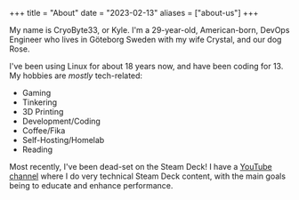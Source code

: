 +++
title = "About"
date = "2023-02-13"
aliases = ["about-us"]
+++

My name is CryoByte33, or Kyle. I'm a 29-year-old, American-born, DevOps Engineer who lives in Göteborg Sweden with 
my wife Crystal, and our dog Rose.

I've been using Linux for about 18 years now, and have been coding for 13. My hobbies are _mostly_ tech-related:
* Gaming
* Tinkering
* 3D Printing
* Development/Coding
* Coffee/Fika
* Self-Hosting/Homelab
* Reading

Most recently, I've been dead-set on the Steam Deck! I have a [YouTube channel](https://youtube.com/@cryobyte33) 
where I do very technical Steam Deck content, with the main goals being to educate and enhance performance.